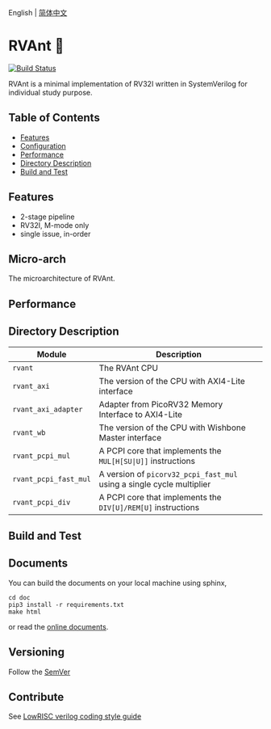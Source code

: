 English | [简体中文]()

RVAnt :ant:
============

[![Build Status]()]()

RVAnt is a minimal implementation of RV32I written in SystemVerilog for individual study purpose.

## Table of Contents

+ [Features](#features)
+ [Configuration](#configuration)
+ [Performance](#performance)
+ [Directory Description](#directory-description)
+ [Build and Test](#build-and-test)

## Features

+ 2-stage pipeline
+ RV32I, M-mode only
+ single issue, in-order

## Micro-arch

The microarchitecture of RVAnt.

## Performance

## Directory Description

| Module                | Description                                                           |
| --------------------- | --------------------------------------------------------------------- |
| `rvant`               | The RVAnt CPU                                                         |
| `rvant_axi`           | The version of the CPU with AXI4-Lite interface                       |
| `rvant_axi_adapter`   | Adapter from PicoRV32 Memory Interface to AXI4-Lite                   |
| `rvant_wb`            | The version of the CPU with Wishbone Master interface                 |
| `rvant_pcpi_mul`      | A PCPI core that implements the `MUL[H[SU\|U]]` instructions          |
| `rvant_pcpi_fast_mul` | A version of `picorv32_pcpi_fast_mul` using a single cycle multiplier |
| `rvant_pcpi_div`      | A PCPI core that implements the `DIV[U]/REM[U]` instructions          |


## Build and Test

## Documents

You can build the documents on your local machine using sphinx, 

```
cd doc
pip3 install -r requirements.txt
make html
```

or read the [online documents]().

## Versioning

Follow the [SemVer](https://semver.org/spec/v2.0.0.html)

## Contribute

See [LowRISC verilog coding style guide](https://github.com/lowRISC/style-guides/)
